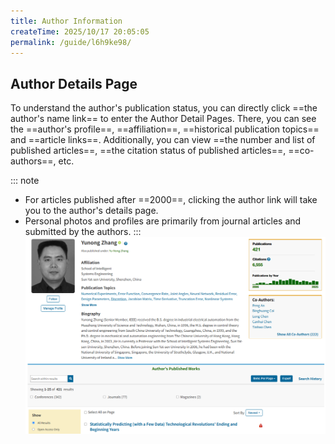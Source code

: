 ```yaml
---
title: Author Information
createTime: 2025/10/17 20:05:05
permalink: /guide/l6h9ke98/
---
```


## **Author Details Page**
To understand the author's publication status, you can directly click ==the author's name link== to enter the Author Detail Pages. There, you can see the ==author's profile==, ==affiliation==, ==historical publication topics== and ==article links==. Additionally, you can view ==the number and list of published articles==, ==the citation status of published articles==, ==co-authors==, etc.

::: note
* For articles published after ==2000==, clicking the author link will take you to the author's details page.
* Personal photos and profiles are primarily from journal articles and submitted by the authors.
:::
![Author Details Page](../src/guide/authordetail.png)
